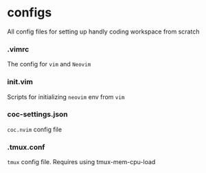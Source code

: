 # configs

All config files for setting up handly coding workspace from scratch

### .vimrc
The config for `vim` and `Neovim`

### init.vim
Scripts for initializing `neovim` env from `vim`

### coc-settings.json

`coc.nvim` config file

### .tmux.conf
`tmux` config file. Requires using tmux-mem-cpu-load